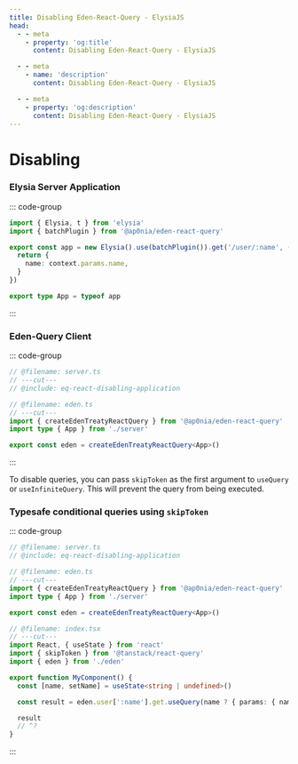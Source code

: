```yaml
---
title: Disabling Eden-React-Query - ElysiaJS
head:
  - - meta
    - property: 'og:title'
      content: Disabling Eden-React-Query - ElysiaJS

  - - meta
    - name: 'description'
      content: Disabling Eden-React-Query - ElysiaJS

  - - meta
    - property: 'og:description'
      content: Disabling Eden-React-Query - ElysiaJS
---
```


# Disabling

### Elysia Server Application

::: code-group

```typescript twoslash include eq-react-disabling-application [server.ts]
import { Elysia, t } from 'elysia'
import { batchPlugin } from '@ap0nia/eden-react-query'

export const app = new Elysia().use(batchPlugin()).get('/user/:name', (context) => {
  return {
    name: context.params.name,
  }
})

export type App = typeof app
```

:::

### Eden-Query Client

::: code-group

```typescript twoslash [eden.ts]
// @filename: server.ts
// ---cut---
// @include: eq-react-disabling-application

// @filename: eden.ts
// ---cut---
import { createEdenTreatyReactQuery } from '@ap0nia/eden-react-query'
import type { App } from './server'

export const eden = createEdenTreatyReactQuery<App>()
```

:::

To disable queries, you can pass `skipToken` as the first argument to `useQuery` or `useInfiniteQuery`. This will prevent the query from being executed.

### Typesafe conditional queries using `skipToken`

::: code-group

```typescript twoslash [index.tsx]
// @filename: server.ts
// @include: eq-react-disabling-application

// @filename: eden.ts
// ---cut---
import { createEdenTreatyReactQuery } from '@ap0nia/eden-react-query'
import type { App } from './server'

export const eden = createEdenTreatyReactQuery<App>()

// @filename: index.tsx
// ---cut---
import React, { useState } from 'react'
import { skipToken } from '@tanstack/react-query'
import { eden } from './eden'

export function MyComponent() {
  const [name, setName] = useState<string | undefined>()

  const result = eden.user[':name'].get.useQuery(name ? { params: { name } } : skipToken)

  result
  // ^?
}
```

:::
